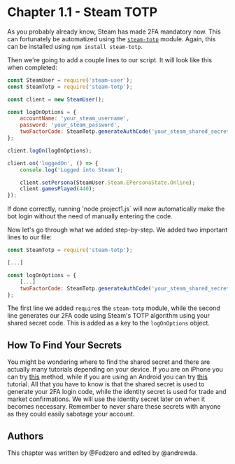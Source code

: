 # Chapter 1.1 - Steam TOTP

As you probably already know, Steam has made 2FA mandatory now. This can
fortunately be automatized using the [`steam-totp`](https://github.com/DoctorMcKay/node-steam-totp)
module. Again, this can be installed using `npm install steam-totp`.

Then we're going to add a couple lines to our script. It will look like this
when completed:

```js
const SteamUser = require('steam-user');
const SteamTotp = require('steam-totp');

const client = new SteamUser();

const logOnOptions = {
	accountName: 'your_steam_username',
	password: 'your_steam_password',
	twoFactorCode: SteamTotp.generateAuthCode('your_steam_shared_secret')
};

client.logOn(logOnOptions);

client.on('loggedOn', () => {
	console.log('Logged into Steam');

	client.setPersona(SteamUser.Steam.EPersonaState.Online);
	client.gamesPlayed(440);
});
```

If done correctly, running 'node project1.js` will now automatically make the
bot login without the need of manually entering the code.

Now let's go through what we added step-by-step. We added two important lines
to our file:

```js
const SteamTotp = require('steam-totp');

[...]

const logOnOptions = {
	[...]
	twoFactorCode: SteamTotp.generateAuthCode('your_steam_shared_secret')
};
```

The first line we added `require`s the `steam-totp` module, while the second
line generates our 2FA code using Steam's TOTP algorithm using your shared
secret code. This is added as a key to the `logOnOptions` object.

## How To Find Your Secrets

You might be wondering where to find the shared secret and there are actually
many tutorials depending on your device. If you are on iPhone you can try
[this](http://forums.backpack.tf/index.php?/topic/45995-guide-how-to-get-your-shared-secret-from-ios-device-steam-mobile/)
method, while if you are using an Android you can try [this](https://github.com/SMVampire/SteamBotDev/wiki/Getting-Shared-Secret-from-Android-(Windows))
tutorial. All that you have to know is that the shared secret is used to
generate your 2FA login code, while the identity secret is used for trade and
market confirmations. We will use the identity secret later on when it becomes
necessary. Remember to never share these secrets with anyone as they could
easily sabotage your account.

## Authors

This chapter was written by @Fedzero and edited by @andrewda.
